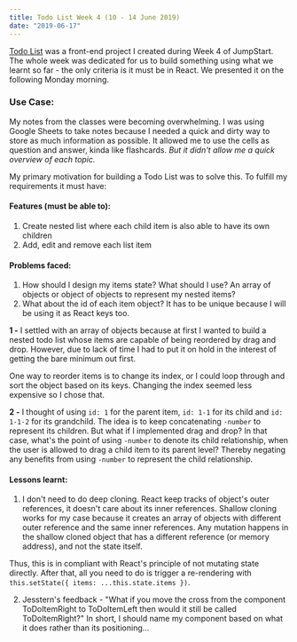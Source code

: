 ```yaml
---
title: Todo List Week 4 (10 - 14 June 2019)
date: "2019-06-17"
---
```


[Todo List](https://jumpstart-todo-list.netlify.com/) was a front-end project I created during Week 4 of JumpStart. The whole week was dedicated for us to build something using what we learnt so far - the only criteria is it must be in React. We presented it on the following Monday morning.

### Use Case:

My notes from the classes were becoming overwhelming. I was using Google Sheets to take notes because I needed a quick and dirty way to store as much information as possible. It allowed me to use the cells as question and answer, kinda like flashcards. _But it didn't allow me a quick overview of each topic._

<!-- ![My Google Sheets](./salty_egg.jpg) -->

My primary motivation for building a Todo List was to solve this. To fulfill my requirements it must have:

#### Features (must be able to):

1. Create nested list where each child item is also able to have its own children
2. Add, edit and remove each list item

<!-- **Good to have:**
1. Drag and drop to allow user to reorder it -->

#### Problems faced:

1. How should I design my items state? What should I use? An array of objects or object of objects to represent my nested items?
2. What about the id of each item object? It has to be unique because I will be using it as React keys too.

**1 -** I settled with an array of objects because at first I wanted to build a nested todo list whose items are capable of being reordered by drag and drop. However, due to lack of time I had to put it on hold in the interest of getting the bare minimum out first.

One way to reorder items is to change its index, or I could loop through and sort the object based on its keys. Changing the index seemed less expensive so I chose that.

**2 -** I thought of using `id: 1` for the parent item, `id: 1-1` for its child and `id: 1-1-2` for its grandchild. The idea is to keep concatenating `-number` to represent its children. But what if I implemented drag and drop? In that case, what's the point of using `-number` to denote its child relationship, when the user is allowed to drag a child item to its parent level? Thereby negating any benefits from using `-number` to represent the child relationship.

#### Lessons learnt:

<!-- Deep cloning is only for -->

1. I don't need to do deep cloning. React keep tracks of object's outer references, it doesn't care about its inner references. Shallow cloning works for my case because it creates an array of objects with different outer reference and the same inner references. Any mutation happens in the shallow cloned object that has a different reference (or memory address), and not the state itself.

Thus, this is in compliant with React's principle of not mutating state directly. After that, all you need to do is trigger a re-rendering with `this.setState({ items: ...this.state.items })`.

2. Jesstern's feedback - "What if you move the cross from the component ToDoItemRight to ToDoItemLeft then would it still be called ToDoItemRight?" In short, I should name my component based on what it does rather than its positioning...
